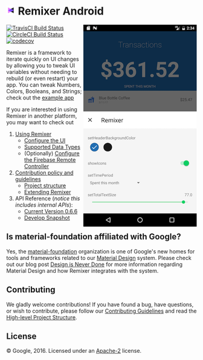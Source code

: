 # ![Remixer](small_logo.png) Remixer Android
<img align="right" src="remixer_screenshot.png" width="300px">

[![TravisCI Build Status](https://travis-ci.org/material-foundation/material-remixer-android.svg?branch=develop)](https://travis-ci.org/material-foundation/material-remixer-android) [![CircleCI Build Status](https://circleci.com/gh/material-foundation/material-remixer-android.svg?style=svg)](https://circleci.com/gh/material-foundation/material-remixer-android) [![codecov](https://codecov.io/gh/material-foundation/material-remixer-android/branch/develop/graph/badge.svg)](https://codecov.io/gh/material-foundation/material-remixer-android)

Remixer is a framework to iterate quickly on UI changes by allowing you to tweak UI variables without needing to rebuild (or even restart) your app. You can tweak Numbers, Colors, Booleans, and Strings; check out the [example app](https://github.com/material-foundation/material-remixer-android/tree/develop/remixer_example)

If you are interested in using Remixer in another platform, you may want to check out

1. [Using Remixer](USING_REMIXER.md)
   - [Configure the UI](CONFIGURE_UI.md)
   - [Supported Data Types](SUPPORTED_DATA_TYPES.md)
   - (Optionally) [Configure the Firebase Remote Controller](CONFIGURE_FIREBASE.md)
2. [Contribution policy and guidelines](CONTRIBUTING.md)
   - [Project structure](PROJECT_STRUCTURE.md)
   - [Extending Remixer](EXTENDING_REMIXER.md)
3. API Reference (_notice this includes internal APIs_):
   - [Current Version 0.6.6](https://jitpack.io/com/github/material-foundation/material-remixer-android/remixer/0.6.6/javadoc/index.html)
   - [Develop Snapshot](https://jitpack.io/com/github/material-foundation/material-remixer-android/remixer/develop-SNAPSHOT/javadoc/index.html)

## Is material-foundation affiliated with Google?

Yes, the [material-foundation](https://github.com/material-foundation) organization is one of Google's new homes for tools and frameworks related to our [Material Design](https://material.io) system. Please check out our blog post [Design is Never Done](https://design.google.com/articles/design-is-never-done/) for more information regarding Material Design and how Remixer integrates with the system.

## Contributing

We gladly welcome contributions! If you have found a bug, have questions, or wish to contribute, please follow our [Contributing Guidelines](CONTRIBUTING.md) and read the [High-level Project Structure](PROJECT_STRUCTURE.md).

## License

© Google, 2016. Licensed under an [Apache-2](https://github.com/material-foundation/material-remixer-android/blob/develop/LICENSE) license.
